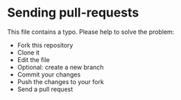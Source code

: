 # Sending pull-requests

This file contains a typo. Please help to solve the problem:
* Fork this repository
* Clone it
* Edit the file
* Optional: create a new branch
* Commit your changes
* Push the changes to your fork
* Send a pull request
